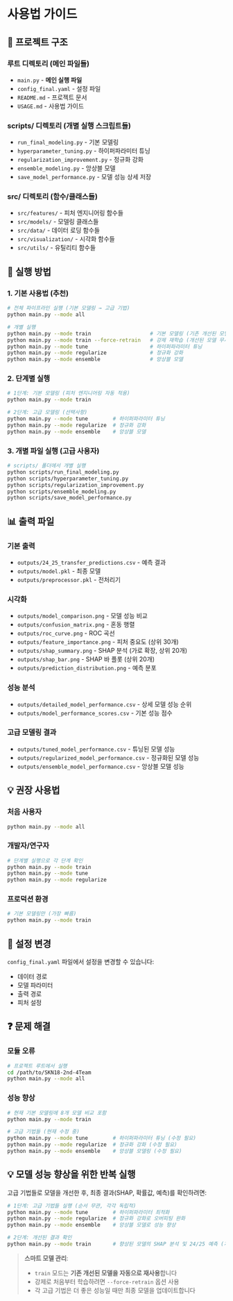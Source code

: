 # 사용법 가이드

## 📁 프로젝트 구조

### 루트 디렉토리 (메인 파일들)

- `main.py` - **메인 실행 파일**
- `config_final.yaml` - 설정 파일
- `README.md` - 프로젝트 문서
- `USAGE.md` - 사용법 가이드

### scripts/ 디렉토리 (개별 실행 스크립트들)

- `run_final_modeling.py` - 기본 모델링
- `hyperparameter_tuning.py` - 하이퍼파라미터 튜닝
- `regularization_improvement.py` - 정규화 강화
- `ensemble_modeling.py` - 앙상블 모델
- `save_model_performance.py` - 모델 성능 상세 저장

### src/ 디렉토리 (함수/클래스들)

- `src/features/` - 피처 엔지니어링 함수들
- `src/models/` - 모델링 클래스들
- `src/data/` - 데이터 로딩 함수들
- `src/visualization/` - 시각화 함수들
- `src/utils/` - 유틸리티 함수들

## 🚀 실행 방법

### 1. 기본 사용법 (추천)

```bash
# 전체 파이프라인 실행 (기본 모델링 → 고급 기법)
python main.py --mode all

# 개별 실행
python main.py --mode train                   # 기본 모델링 (기존 개선된 모델 재사용)
python main.py --mode train --force-retrain   # 강제 재학습 (개선된 모델 무시)
python main.py --mode tune                    # 하이퍼파라미터 튜닝
python main.py --mode regularize              # 정규화 강화
python main.py --mode ensemble                # 앙상블 모델
```

### 2. 단계별 실행

```bash
# 1단계: 기본 모델링 (피처 엔지니어링 자동 적용)
python main.py --mode train

# 2단계: 고급 모델링 (선택사항)
python main.py --mode tune        # 하이퍼파라미터 튜닝
python main.py --mode regularize  # 정규화 강화
python main.py --mode ensemble    # 앙상블 모델
```

### 3. 개별 파일 실행 (고급 사용자)

```bash
# scripts/ 폴더에서 개별 실행
python scripts/run_final_modeling.py
python scripts/hyperparameter_tuning.py
python scripts/regularization_improvement.py
python scripts/ensemble_modeling.py
python scripts/save_model_performance.py
```

## 📊 출력 파일

### 기본 출력

- `outputs/24_25_transfer_predictions.csv` - 예측 결과
- `outputs/model.pkl` - 최종 모델
- `outputs/preprocessor.pkl` - 전처리기

### 시각화

- `outputs/model_comparison.png` - 모델 성능 비교
- `outputs/confusion_matrix.png` - 혼동 행렬
- `outputs/roc_curve.png` - ROC 곡선
- `outputs/feature_importance.png` - 피처 중요도 (상위 30개)
- `outputs/shap_summary.png` - SHAP 분석 (가로 확장, 상위 20개)
- `outputs/shap_bar.png` - SHAP 바 플롯 (상위 20개)
- `outputs/prediction_distribution.png` - 예측 분포

### 성능 분석

- `outputs/detailed_model_performance.csv` - 상세 모델 성능 순위
- `outputs/model_performance_scores.csv` - 기본 성능 점수

### 고급 모델링 결과

- `outputs/tuned_model_performance.csv` - 튜닝된 모델 성능
- `outputs/regularized_model_performance.csv` - 정규화된 모델 성능
- `outputs/ensemble_model_performance.csv` - 앙상블 모델 성능

## 💡 권장 사용법

### 처음 사용자

```bash
python main.py --mode all
```

### 개발자/연구자

```bash
# 단계별 실행으로 각 단계 확인
python main.py --mode train
python main.py --mode tune
python main.py --mode regularize
```

### 프로덕션 환경

```bash
# 기본 모델링만 (가장 빠름)
python main.py --mode train
```

## 🔧 설정 변경

`config_final.yaml` 파일에서 설정을 변경할 수 있습니다:

- 데이터 경로
- 모델 파라미터
- 출력 경로
- 피처 설정

## ❓ 문제 해결

### 모듈 오류

```bash
# 프로젝트 루트에서 실행
cd /path/to/SKN18-2nd-4Team
python main.py --mode all
```

### 성능 향상

```bash
# 현재 기본 모델링에 8개 모델 비교 포함
python main.py --mode train

# 고급 기법들 (현재 수정 중)
python main.py --mode tune        # 하이퍼파라미터 튜닝 (수정 필요)
python main.py --mode regularize  # 정규화 강화 (수정 필요)
python main.py --mode ensemble    # 앙상블 모델링 (수정 필요)
```

## 💡 **모델 성능 향상을 위한 반복 실행**

고급 기법들로 모델을 개선한 후, 최종 결과(SHAP, 확률값, 예측)를 확인하려면:

```bash
# 1단계: 고급 기법들 실행 (순서 무관, 각각 독립적)
python main.py --mode tune        # 하이퍼파라미터 최적화
python main.py --mode regularize  # 정규화 강화로 오버피팅 완화
python main.py --mode ensemble    # 앙상블 모델로 성능 향상

# 2단계: 개선된 결과 확인
python main.py --mode train       # 향상된 모델의 SHAP 분석 및 24/25 예측 (개선된 모델 재사용)
```

> **스마트 모델 관리**:
>
> - `train` 모드는 **기존 개선된 모델을 자동으로 재사용**합니다
> - 강제로 처음부터 학습하려면 `--force-retrain` 옵션 사용
> - 각 고급 기법은 더 좋은 성능일 때만 최종 모델을 업데이트합니다

